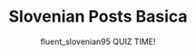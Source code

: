 ---
layout: posts
current: post
title: Slovenian Posts Basica
author: "fluent_slovenian95 QUIZ TIME!"
language: slovenian
type: quiz
tags: 
    - quiz
    - B1
    - A2
    - basic
published: true
challenges:
  # Everyday conversation questions
  - question: "Kako rečemo 'Can I have the bill, please?' v slovenščini?"
    options:
      - "Lahko dobim račun, prosim?"
      - "Potrebujem račun."
      - "Kje je račun?"
      - "Mi daš račun?"
    right_answer: 0

  - question: "Kaj pomeni 'Dober dan' v angleščini?"
    options:
      - "Good morning"
      - "Good afternoon"
      - "Good evening"
      - "Good night"
    right_answer: 1

  # Fill in the blank challenge
  - question: "Rad/a bi ___ (to drink) vodo."
    options:
      - "piti"
      - "pijem"
      - "pil"
      - "pijajo"
    right_answer: 0

  # Choose the correct response challenge
  - question: "'Kje si?' pomeni kaj v angleščini?"
    options:
      - "'Where are you?'"
      - "'What is your name?'"
      - "'How are you?'"
      - "'Where are you going?'"
    right_answer: 0

  # Vocabulary questions
  - question: "Kaj je slovenska beseda za 'Family'?"
    options:
      - "Družina"
      - "Prijatelji"
      - "Sodelavci"
      - "Sosedje"
    right_answer: 0

  # Fill in the blank challenge
  - question: "'Sem ___ (tired)' po delu."
    options:
      - "'utrujen/a'"
      - "'vesel/a'"
      - "'jezen/a'"
      - "'žalosten/a'"
    right_answer: 0

  # Choose the correct response challenge
  - question: "'Kako si?' pomeni kaj v angleščini?"
    options:
      - "'How are you?'"
      - "'Where are you from?'"
      - "'What do you do?'"
      - "'What time is it?'"
    right_answer: 0

  # Common phrases
  - question: "Kako rečemo 'I don't understand' v slovenščini?"
    options:
      - "Ne razumem."
      - "Ne vem."
      - "Ne želim."
      - "Ne govorim."
    right_answer: 0

  # Challenge with a scenario
  - question: "Če nekdo reče 'Dober tek!', kaj to pomeni?"
    options:
      - "Enjoy your meal!"
      - "Good morning!"
      - "Goodbye!"
      - "Have a nice day!"
    right_answer: 0

  # Additional vocabulary questions
  - question: "Kaj je slovenska beseda za 'Restaurant'?"
    options:
      - "Trgovina"
      - "Restavracija"
      - "Hotel"
      - "Tržnica"
    right_answer: 1

  # Fill in the blank challenge
  - question: "'Vem ___ (to eat) testenine.'"
    options:
      - "'jesti'"
      - "'jedel'"
      - "'jejo'"
      - "'jesti'"
    right_answer: 0

  # Scenario-based challenge
  - question: "'Ali lahko dobim kozarec vode?' pomeni kaj v angleščini?"
    options:
     - "'Can I have a glass of water?'"
     - "'Can I have a cup of coffee?'"
     - "'Can I have some bread?'"
     - "'Can I have a menu, please?'"
    right_answer: 0

  # Fill in the blank challenge
  - question: "Rad/a bi ___ (to eat) jabolko."
    options:
      - "jesti"
      - "jem"
      - "jedel"
      - "jedi"
    right_answer: 0

  # Choose the correct response challenge
  - question: "'Kje si?' means what in English?"
    options:
      - "'Where are you?'"
      - "'What is your name?'"
      - "'How are you?'"
      - "'Where are you going?'"
    right_answer: 0

  # Vocabulary questions
  - question: "What is the Slovenian word for 'Family'?"
    options:
      - "Družina"
      - "Prijatelji"
      - "Sosedje"
      - "Znanstveniki"
    right_answer: 0

  # Fill in the blank challenge
  - question: "'Sem ___ (happy)' danes."
    options:
      - "'srečen/a'"
      - "'žalosten/a'"
      - "'jezen/a'"
      - "'utrujen/a'"
    right_answer: 0

  # Choose the correct response challenge
  - question: "'Kako si?' means what in English?"
    options:
      - "'How are you?'"
      - "'Where are you from?'"
      - "'What do you do?'"
      - "'What time is it?'"
    right_answer: 0

  # Common phrases
  - question: "How do you say 'I don't understand' in Slovenian?"
    options:
      - "Ne razumem."
      - "Ne vem."
      - "Ne želim."
      - "Ne govorim."
    right_answer: 0

  # Challenge with a scenario
  - question: "If someone says 'Dober tek!', what does it mean?"
    options:
      - "Enjoy your meal!"
      - "Good morning!"
      - "Goodbye!"
      - "Have a nice day!"
    right_answer: 0

  # Additional vocabulary questions
  - question: "What is the Slovenian word for 'Restaurant'?"
    options:
      - "Restavracija"
      - "Trgovina"
      - "Hotel"
      - "Tržnica"
    right_answer: 0

  # Fill in the blank challenge
  - question: "'Vem ___ (to drink) sok.'"
    options:
      - "'piti'"
      - "'pijem'"
      - "'pil'"
      - "'pijajo'"
    right_answer: 0

  # Scenario-based challenge
  - question: "'Ali lahko dobim kozarec vode?' means what in English?"
    options:
       - "'Can I have a glass of water?'"
       - "'Can I have a cup of coffee?'"
       - "'Can I have some bread?'"
       - "'Can I have a menu, please?'"
    right_answer: 0
---